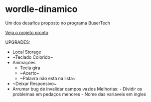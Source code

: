 # wordle-dinamico

Um dos desafios proposto no programa BuserTech

[Veja o projeto pronto](https://gabyvictoria0122.github.io/wordle-dinamico/)

UPGRADES:

- Local Storage
- ~Teclado Colorido~
- Animações
  - Tecla gira
  - ~Acerto~
  - ~Palavra não está na lista~
- ~Deixar Responsivo~
- Arrumar bug de invalidar campos vazios
  Melhorias: - Dividir os problemas em pedaços menores - Nome das variaveis em ingles
